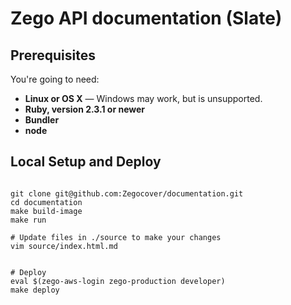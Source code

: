 # Zego API documentation (Slate)


## Prerequisites

You're going to need:

 - **Linux or OS X** — Windows may work, but is unsupported.
 - **Ruby, version 2.3.1 or newer**
 - **Bundler**
 - **node**


## Local Setup and Deploy

```

git clone git@github.com:Zegocover/documentation.git
cd documentation
make build-image
make run

# Update files in ./source to make your changes
vim source/index.html.md


# Deploy
eval $(zego-aws-login zego-production developer)
make deploy

```
